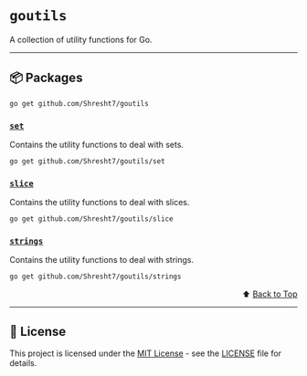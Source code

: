 # `goutils`

A collection of utility functions for Go.

---

## 📦 Packages

```sh
go get github.com/Shresht7/goutils
```

### [`set`](set)

Contains the utility functions to deal with sets.

```sh
go get github.com/Shresht7/goutils/set
```

### [`slice`](slice)

Contains the utility functions to deal with slices.

```sh
go get github.com/Shresht7/goutils/slice
```

### [`strings`](strings)

Contains the utility functions to deal with strings.

```sh
go get github.com/Shresht7/goutils/strings
```

<div align="right">

⬆️ [Back to Top][top]

</div>

---

## 📑 License

This project is licensed under the [MIT License](LICENSE) - see the [LICENSE](LICENSE) file for details.



<!-- LINKS -->

[top]: #slice
